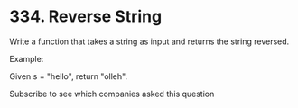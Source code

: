 # 334. Reverse String
Write a function that takes a string as input and returns the string reversed.

Example:

Given s = "hello", return "olleh".

Subscribe to see which companies asked this question